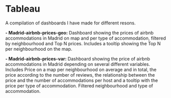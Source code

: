 # Tableau
A compilation of dashboards I have made for different resons.


**- Madrid-airbnb-prices-geo:** Dashboard showing the prices of airbnb accommodations in Madrid on map and per type of accommodation, filtered by neighbourhood and Top N prices. Includes a tooltip showing the Top N per neighbourhood on the map.

**- Madrid-airbnb-prices-var:** Dashboard showing the price of airbnb accommodations in Madrid depending on several different variables. Includes Price on a map per neighbourhood on average and in total, the price according to the number of reviews, the relationship between the price and the number of accommodations per host and a tooltip with the price per type of accommodation. Filtered neighbourhood and type of accommodation. 
